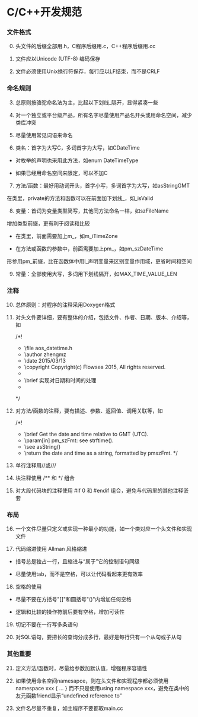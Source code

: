 C/C++开发规范
====

### 文件格式

0. 头文件的后缀全部用.h，C程序后缀用.c，C++程序后缀用.cc

1. 文件应以Unicode (UTF-8) 编码保存

2. 文件必须使用Unix换行符保存，每行应以LF结束，而不是CRLF

### 命名规则

3. 总原则按骆驼命名法为主，比起以下划线_隔开，显得紧凑一些

4. 对一个独立或平台级产品，所有名字尽量使用产品名开头或用命名空间，减少类库冲突

5. 尽量使用常见词语来命名

6. 类名：首字为大写C，多词首字为大写，如CDateTime

  - 对枚举的声明也采用此方法，如enum DateTimeType

  - 如果已经用命名空间来限定，可以不加C

7. 方法/函数：最好用动词开头，首字小写，多词首字为大写，如asStringGMT

  在类里，private的方法和函数可以在前面加下划线_，如_isValid

8. 变量：首词为变量类型简写，其他同方法命名一样，如szFileName

  增加类型前缀，更有利于阅读和比较

  - 在类里，前面需要加上m_，如m_iTimeZone

  - 在方法或函数的参数中，前面需要加上pm_，如pm_szDateTime

  形参用pm_前缀，比在函数体中用l_声明变量来区别变量作用域，更省时间和空间

9. 常量：全部使用大写，多词用下划线隔开，如MAX_TIME_VALUE_LEN

### 注释

10. 总体原则：对程序的注释采用Doxygen格式

11. 对头文件要详细，要有整体的介绍，包括文件、作者、日期、版本、介绍等，如


	/*!
	* \file		aos_datetime.h
	* \author	zhengmz
	* \date		2015/03/13
	* \copyright	Copyright(c) Flowsea 2015, All rights reserved.
	*
	* \brief	实现对日期和时间的处理
	*
	*/


12. 对方法/函数的注释，要有描述、参数、返回值、调用关联等，如


      /*!
      * \brief Get the date and time relative to GMT (UTC).
      * \param[in] pm_szFmt: see strftime().
      * \see asString()
      * \return the date and time as a string, formatted by pmszFmt.
      */


13. 单行注释用//或///

14. 块注释使用 /** 和 */ 组合

15. 对大段代码块的注释使用 #if 0 和 #endif 组合，避免与代码里的其他注释嵌套

### 布局

16. 一个文件尽量只定义或实现一种最小的功能，如一个类对应一个头文件和实现文件

17. 代码缩进使用 Allman 风格缩进

  - 括号总是独占一行，且缩进与“属于”它的控制语句同级

  - 尽量使用tab，而不是空格，可以让代码看起来更有效率

18. 空格的使用

  - 尽量不要在方括号"[]"和圆括号"()"内增加任何空格

  - 逻辑和比较的操作符前后要有空格，增加可读性

19. 切记不要在一行写多条语句

20. 对SQL语句，要把长的查询分成多行，最好是每行只有一个从句或子从句

### 其他重要

21. 定义方法/函数时，尽量给参数加默认值，增强程序容错性

22. 如果使用命名空间namesapce，则在头文件和实现程序都必须使用namespace xxx { ... }
    而不只是使用using namespace xxx，避免在类中的友元函数friend显示“undefined reference to”

23. 文件名尽量不重复，如主程序不要都取main.cc


